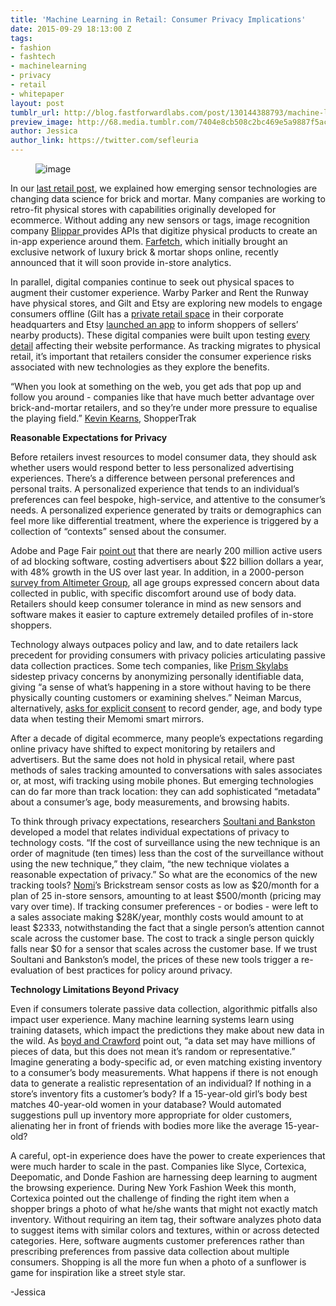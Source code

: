 ```yaml
---
title: 'Machine Learning in Retail: Consumer Privacy Implications'
date: 2015-09-29 18:13:00 Z
tags:
- fashion
- fashtech
- machinelearning
- privacy
- retail
- whitepaper
layout: post
tumblr_url: http://blog.fastforwardlabs.com/post/130144388793/machine-learning-in-retail-consumer-privacy
preview_image: http://68.media.tumblr.com/7404e8cb508c2bc469e5a9887f5ac5e4/tumblr_inline_nvgbviEbKS1ta78fg_540.jpg
author: Jessica
author_link: https://twitter.com/sefleuria
---
```


<figure data-orig-width="1401" data-orig-height="956" class="tmblr-full"><img src="http://68.media.tumblr.com/7404e8cb508c2bc469e5a9887f5ac5e4/tumblr_inline_nvgbviEbKS1ta78fg_540.jpg" alt="image" data-orig-width="1401" data-orig-height="956"/></figure><p>In our <a href="http://blog.fastforwardlabs.com/2015/08/19/machine-learning-applications-in-fashion-retail.html">last retail post</a>, we explained how emerging sensor technologies are changing data science for brick and mortar. Many companies are working to retro-fit physical stores with capabilities originally developed for ecommerce. Without adding any new sensors or tags, image recognition company <a href="https://blippar.com/en/">Blippar </a>provides APIs that digitize physical products to create an in-app experience around them. <a href="http://www.businessoffashion.com/articles/bof-exclusive/farfetch-e-commerce-fashion-brands-omnichannel">Farfetch</a>, which initially brought an exclusive network of luxury brick &amp; mortar shops online, recently announced that it will soon provide in-store analytics.<b><br/></b></p><p>In parallel, digital companies continue to seek out physical spaces to augment their customer experience. Warby Parker and Rent the Runway have physical stores, and Gilt and Etsy are exploring new models to engage consumers offline (Gilt has a <a href="http://fashionista.com/2015/08/gilt-by-appointment">private retail space</a> in their corporate headquarters and Etsy <a href="http://venturebeat.com/2015/08/25/etsy-squeezes-into-brick-and-mortar-stores-with-latest-shop-local-feature/">launched an app</a> to inform shoppers of sellers’ nearby products). These digital companies were built upon testing <a href="http://pathtoperf.com/2015/04/07/01-with-lara-hogan.html">every detail</a> affecting their website performance. As tracking migrates to physical retail, it’s important that retailers consider the consumer experience risks associated with new technologies as they explore the benefits. </p><p>&ldquo;When you look at something on the web, you get ads that pop up and follow you around - companies like that have much better advantage over brick-and-mortar retailers, and so they&rsquo;re under more pressure to equalise the playing field.&rdquo; <a href="http://www.theguardian.com/news/datablog/2013/oct/03/analytics-amazon-retailers-physical-cookies-high-street">Kevin Kearns</a>, ShopperTrak</p><!-- more --><p><b>Reasonable Expectations for Privacy</b></p><p>Before retailers invest resources to model consumer data, they should ask whether users would respond better to less personalized advertising experiences. There’s a difference between personal preferences and personal traits. A personalized experience that tends to an individual’s preferences can feel bespoke, high-service, and attentive to the consumer’s needs. A personalized experience generated by traits or demographics can feel more like differential treatment, where the experience is triggered by a collection of “contexts” sensed about the consumer.</p><p>Adobe and Page Fair <a href="http://downloads.pagefair.com/reports/2015_report-the_cost_of_ad_blocking.pdf">point out</a> that there are nearly 200 million active users of ad blocking software, costing advertisers about $22 billion dollars a year, with 48% growth in the US over last year. In addition, in a 2000-person <a href="http://www.altimetergroup.com/2015/06/new-report-consumer-perceptions-of-privacy-in-the-internet-of-things/">survey from Altimeter Group</a>, all age groups expressed concern about data collected in public, with specific discomfort around use of body data. Retailers should keep consumer tolerance in mind as new sensors and software makes it easier to capture extremely detailed profiles of in-store shoppers.</p><p>Technology always outpaces policy and law, and to date retailers lack precedent for providing consumers with privacy policies articulating passive data collection practices. Some tech companies, like <a href="https://prism.com/">Prism Skylabs</a> sidestep privacy concerns by anonymizing personally identifiable data, giving “a sense of what’s happening in a store without having to be there physically counting customers or examining shelves.” Neiman Marcus, alternatively, <a href="https://www.internetretailer.com/2015/01/12/neiman-marcus-deploys-memory-mirror-clothes-shoppers">asks for explicit consent</a> to record gender, age, and body type data when testing their Memomi smart mirrors. </p><p>After a decade of digital ecommerce, many people’s expectations regarding online privacy have shifted to expect monitoring by retailers and advertisers. But the same does not hold in physical retail, where past methods of sales tracking amounted to conversations with sales associates or, at most, wifi tracking using mobile phones. But emerging technologies can do far more than track location: they can add sophisticated “metadata” about a consumer’s age, body measurements, and browsing habits. </p><p>To think through privacy expectations, researchers <a href="http://www.yalelawjournal.org/forum/tiny-constables-and-the-cost-of-surveillance-making-cents-out-of-united-states-v-jones">Soultani and Bankston</a> developed a model that relates individual expectations of privacy to technology costs. “If the cost of surveillance using the new technique is an order of magnitude (ten times) less than the cost of the surveillance without using the new technique,” they claim, “the new technique violates a reasonable expectation of privacy.” So what are the economics of the new tracking tools? <a href="http://www.nomi.com/">Nomi</a>’s Brickstream sensor costs as low as $20/month for a plan of 25 in-store sensors, amounting to at least $500/month (pricing may vary over time). If tracking consumer preferences - or bodies - were left to a sales associate making $28K/year, monthly costs would amount to at least $2333, notwithstanding the fact that a single person’s attention cannot scale across the customer base. The cost to track a single person quickly falls near $0 for a sensor that scales across the customer base. If we trust Soultani and Bankston’s model, the prices of these new tools trigger a re-evaluation of best practices for policy around privacy.</p><p><b>Technology Limitations Beyond Privacy</b></p><p>Even if consumers tolerate passive data collection, algorithmic pitfalls also impact user experience. Many machine learning systems learn using training datasets, which impact the predictions they make about new data in the wild. As <a href="http://www.tandfonline.com/doi/full/10.1080/1369118X.2012.678878">boyd and Crawford</a> point out, “a data set may have millions of pieces of data, but this does not mean it’s random or representative.” Imagine generating a body-specific ad, or even matching existing inventory to a consumer’s body measurements. What happens if there is not enough data to generate a realistic representation of an individual? If nothing in a store’s inventory fits a customer’s body? If a 15-year-old girl’s body best matches 40-year-old women in your database? Would automated suggestions pull up inventory more appropriate for older customers, alienating her in front of friends with bodies more like the average 15-year-old? </p><p>A careful, opt-in experience does have the power to create experiences that were much harder to scale in the past. Companies like Slyce, Cortexica, Deepomatic, and Donde Fashion are harnessing deep learning to augment the browsing experience. During New York Fashion Week this month, Cortexica pointed out the challenge of finding the right item when a shopper brings a photo of what he/she wants that might not exactly match inventory. Without requiring an item tag, their software analyzes photo data to suggest items with similar colors and textures, within or across detected categories. Here, software augments customer preferences rather than prescribing preferences from passive data collection about multiple consumers. Shopping is all the more fun when a photo of a sunflower is game for inspiration like a street style star. </p><p>-Jessica</p>

